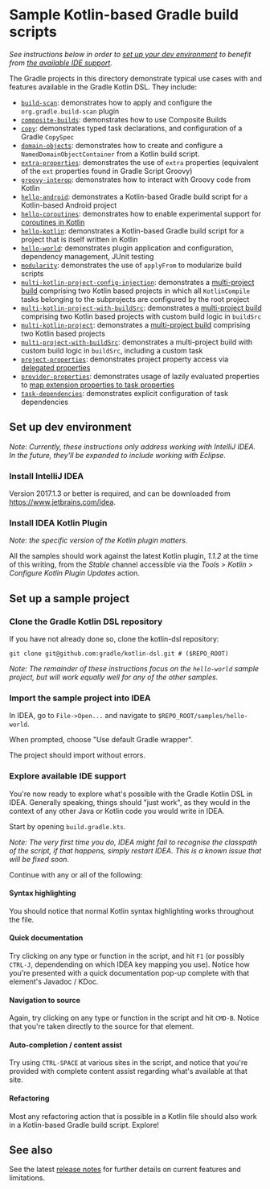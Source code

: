 Sample Kotlin-based Gradle build scripts
========================================

_See instructions below in order to [set up your dev environment](#set-up-dev-environment) to benefit from [the available IDE support](#explore-available-ide-support)._

The Gradle projects in this directory demonstrate typical use cases with and features available in the Gradle Kotlin DSL. They include:

 - [`build-scan`](./build-scan): demonstrates how to apply and configure the `org.gradle.build-scan` plugin
 - [`composite-builds`](./composite-builds): demonstrates how to use Composite Builds
 - [`copy`](./copy): demonstrates typed task declarations, and configuration of a Gradle `CopySpec`
 - [`domain-objects`](./domain-objects): demonstrates how to create and configure a `NamedDomainObjectContainer` from a Kotlin build script.
 - [`extra-properties`](./extra-properties): demonstrates the use of `extra` properties (equivalent of the `ext` properties found in Gradle Script Groovy)
 - [`groovy-interop`](./groovy-interop): demonstrates how to interact with Groovy code from Kotlin
 - [`hello-android`](./hello-android): demonstrates a Kotlin-based Gradle build script for a Kotlin-based Android project
 - [`hello-coroutines`](./hello-coroutines): demonstrates how to enable experimental support for [coroutines in Kotlin](https://kotlinlang.org/docs/reference/coroutines.html)
 - [`hello-kotlin`](./hello-kotlin): demonstrates a Kotlin-based Gradle build script for a project that is itself written in Kotlin
 - [`hello-world`](./hello-world): demonstrates plugin application and configuration, dependency management, JUnit testing
 - [`modularity`](./modularity): demonstrates the use of `applyFrom` to modularize build scripts
 - [`multi-kotlin-project-config-injection`](./multi-kotlin-project-config-injection): demonstrates a [multi-project build](https://docs.gradle.org/current/userguide/multi_project_builds.html) comprising two Kotlin based projects in which all `KotlinCompile` tasks belonging to the subprojects are configured by the root project
 - [`multi-kotlin-project-with-buildSrc`](./multi-kotlin-project-with-buildSrc): demonstrates a [multi-project build](https://docs.gradle.org/current/userguide/multi_project_builds.html) comprising two Kotlin based projects with custom build logic in `buildSrc`
 - [`multi-kotlin-project`](./multi-kotlin-project): demonstrates a [multi-project build](https://docs.gradle.org/current/userguide/multi_project_builds.html) comprising two Kotlin based projects
 - [`multi-project-with-buildSrc`](./multi-project-with-buildSrc): demonstrates a multi-project build with custom build logic in `buildSrc`, including a custom task
 - [`project-properties`](./project-properties): demonstrates project property access via [delegated properties](https://kotlinlang.org/docs/reference/delegated-properties.html)
 - [`provider-properties`](./provider-properties): demonstrates usage of lazily evaluated properties to [map extension properties to task properties](https://docs.gradle.org/4.0-milestone-2/userguide/custom_plugins.html#sec:mapping_extension_properties_to_task_properties)
 - [`task-dependencies`](./task-dependencies): demonstrates explicit configuration of task dependencies

Set up dev environment
----------------------

_Note: Currently, these instructions only address working with IntelliJ IDEA. In the future, they'll be expanded to include working with Eclipse._

### Install IntelliJ IDEA

Version 2017.1.3 or better is required, and can be downloaded from https://www.jetbrains.com/idea.

### Install IDEA Kotlin Plugin

_Note: the specific version of the Kotlin plugin matters._

All the samples should work against the latest Kotlin plugin, _1.1.2_ at the time of this writing, from the _Stable_ channel accessible via the _Tools_ > _Kotlin_ > _Configure Kotlin Plugin Updates_ action.

Set up a sample project
-----------------------

### Clone the Gradle Kotlin DSL repository

If you have not already done so, clone the kotlin-dsl repository:

    git clone git@github.com:gradle/kotlin-dsl.git # ($REPO_ROOT)

_Note: The remainder of these instructions focus on the `hello-world` sample project, but will work equally well for any of the other samples._

### Import the sample project into IDEA

In IDEA, go to `File->Open...` and navigate to `$REPO_ROOT/samples/hello-world`.

When prompted, choose "Use default Gradle wrapper".

The project should import without errors.

### Explore available IDE support

You're now ready to explore what's possible with the Gradle Kotlin DSL in IDEA. Generally speaking, things should "just work", as they would in the context of any other Java or Kotlin code you would write in IDEA.

Start by opening `build.gradle.kts`.

_Note: The very first time you do, IDEA might fail to recognise the
classpath of the script, if that happens, simply restart IDEA. This is
a known issue that will be fixed soon._

Continue with any or all of the following:

#### Syntax highlighting

You should notice that normal Kotlin syntax highlighting works throughout the file.

#### Quick documentation

Try clicking on any type or function in the script, and hit `F1` (or possibly `CTRL-J`, dependending on which IDEA key mapping you use). Notice how you're presented with a quick documentation pop-up complete with that element's Javadoc / KDoc.

#### Navigation to source

Again, try clicking on any type or function in the script and hit `CMD-B`. Notice that you're taken directly to the source for that element.

#### Auto-completion / content assist

Try using `CTRL-SPACE` at various sites in the script, and notice that you're provided with complete content assist regarding what's available at that site.

#### Refactoring

Most any refactoring action that is possible in a Kotlin file should also work in a Kotlin-based Gradle build script. Explore!


See also
--------

See the latest [release notes](../../../releases) for further details on current features and limitations.
